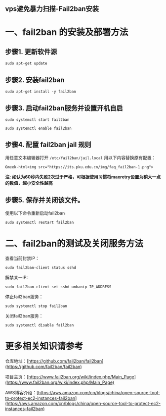 vps避免暴力扫描-Fail2ban安装
----------------------------

# 一、fail2ban 的安装及部署方法

## 步骤1. 更新软件源

```
sudo apt-get update
```

## 步骤2. 安装fail2ban

```
sudo apt-get install -y fail2ban
```

## 步骤3. 启动fail2ban服务并设置开机自启

```
sudo systemctl start fail2ban

sudo systemctl enable fail2ban
```

## 步骤4. 配置 fail2ban jail 规则

用任意文本编辑器打开 `/etc/fail2ban/jail.local` 用以下内容替换原有配置：

`Gmeek-html<img src="https://its.pku.edu.cn/img/faq_fail2ban-1.png">`

**注: 如认为60秒内失败2次过于严格，可根据使用习惯将maxretry设置为稍大一点的数值，越小安全性越高**

## 步骤5. 保存并关闭该文件。

使用以下命令重新启动fail2ban

```
sudo systemctl restart fail2ban
```

# 二、fail2ban的测试及关闭服务方法

查看当前封禁IP：

```
sudo fail2ban-client status sshd
```

解禁某一IP:

```
sudo fail2ban-client set sshd unbanip IP_ADDRESS
```

停止fail2ban服务：

```
sudo systemctl stop fail2ban
```

关闭fail2ban服务：

```
sudo systemctl disable fail2ban
```

# 更多相关知识请参考

仓库地址：[https://github.com/fail2ban/fail2ban](https://github.com/fail2ban/fail2ban)

项目主页：[https://www.fail2ban.org/wiki/index.php/Main_Page](https://www.fail2ban.org/wiki/index.php/Main_Page)

AWS博客介绍：[https://aws.amazon.com/cn/blogs/china/open-source-tool-to-protect-ec2-instances-fail2ban](https://aws.amazon.com/cn/blogs/china/open-source-tool-to-protect-ec2-instances-fail2ban)
